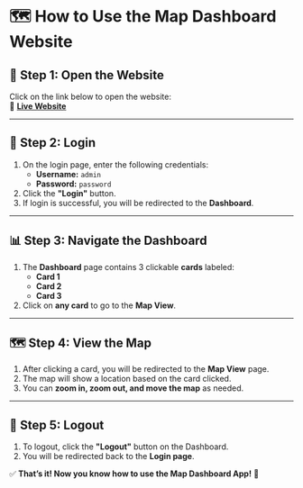# 🗺️ How to Use the Map Dashboard Website  

## **🔗 Step 1: Open the Website**  
Click on the link below to open the website:  
🔗 **[Live Website]()**  

---

## **🔑 Step 2: Login**  
1. On the login page, enter the following credentials:  
   - **Username:** `admin`  
   - **Password:** `password`  
2. Click the **"Login"** button.  
3. If login is successful, you will be redirected to the **Dashboard**.  

---

## **📊 Step 3: Navigate the Dashboard**  
1. The **Dashboard** page contains 3 clickable **cards** labeled:  
   - **Card 1**  
   - **Card 2**  
   - **Card 3**  
2. Click on **any card** to go to the **Map View**.  

---

## **🗺️ Step 4: View the Map**  
1. After clicking a card, you will be redirected to the **Map View** page.  
2. The map will show a location based on the card clicked.  
3. You can **zoom in, zoom out, and move the map** as needed.  

---

## **🚪 Step 5: Logout**  
1. To logout, click the **"Logout"** button on the Dashboard.  
2. You will be redirected back to the **Login page**.  

✅ **That’s it! Now you know how to use the Map Dashboard App!** 🚀  
